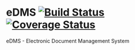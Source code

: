 # eDMS [![Build Status](https://travis-ci.org/andela-cwekesa/eDMS.svg?branch=master)](https://travis-ci.org/andela-cwekesa/eDMS) [![Coverage Status](https://coveralls.io/repos/github/andela-cwekesa/eDMS/badge.svg?branch=chore%2F142486373%2FTroubleshoot-Travis)](https://coveralls.io/github/andela-cwekesa/eDMS?branch=chore%2F142486373%2FTroubleshoot-Travis)
eDMS - Electronic Document Management System